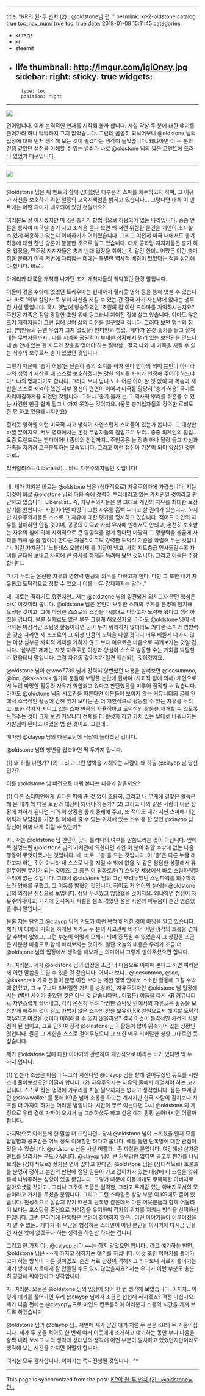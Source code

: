 
---
title: "KR의 원-투 펀치 (2) : @oldstone님 편.."
permlink: kr-2-oldstone
catalog: true
toc_nav_num: true
toc: true
date: 2018-01-09 15:11:45
categories:
- kr
tags:
- kr
- steemit
- life
thumbnail: http://imgur.com/igiOnsy.jpg
sidebar:
    right:
        sticky: true
widgets:
    -
        type: toc
        position: right
---


![](http://imgur.com/igiOnsy.jpg)


연어입니다. 이제 본격적인 연재를 시작해 볼까 합니다.  사실 막상 두 분에 대한 얘기를 풀어가려 하니 막막하지 그지 없었습니다. 그런데 곰곰히 되뇌어보니 @oldstone 님의 입장에 대해 먼저 생각해 보는 것이 좋겠다는 생각이 들었습니다. 왜냐하면 이 두 분의 전쟁 같았던 설전을 이해할 수 있는 열쇠가 바로 @oldstone 님의 짧은 코멘트에 드러나 있었기 때문입니다.

---

![](https://i.imgur.com/t27Mqeu.png)

---

@oldstone 님은 위 멘트와 함께 임대했던 대부분의 스파를 회수하고자 하며, 그 이유가 자신을 보호하기 위한 일종의 고육지책임을 밝히고 있습니다... 그렇다면 대체 이 멘트에는 어떤 의미가 내포되어 있던 것일까요?

여러분도 잘 아시겠지만 미국은 총기가 합법적으로 허용되어 있는 나라입니다. 종종 언론을 통하여 미국발 총기 사고 소식을 듣다 보면 왜 저런 위험한 물건을 개인이 소지할 수 있게 허용하고 있는지 이해하기가 어려웠습니다. 그리고 여전히 미국 내에서도 총기 허용에 대한 찬반 양론이 분분한 것으로 알고 있습니다. 대개 공화당 지지자들은 총기 허용 입장을, 민주당 지지자들은 총기 반대 입장을 취하는 것 같긴 한데.. 어쨌든 이런 총기 허용 문화가 미국 저변에 자리잡는 데에는 특별한 역사적 배경이 있었다는 점을 상기해야 합니다. 바로..

아메리카 대륙을 개척해 나가던 초기 개척자들의 척박했던 환경 말입니다.

이들이 겪을 수밖에 없었던 트라우마는 현재까지 헐리웃 영화 등을 통해 엿볼 수 있습니다. 바로 '외부 침입자'로 부터 자신을 지킬 수 있는 건 결국 자기 자신밖에 없다는 냉혹한 사실 말입니다. 혹시 옛날에 방송하였던 '초원의 집'이란 드라마를 기억하시는지요? 주인공 가족은 정말 광활한 초원 위에 덩그러니 지어진 집에 살고 있습니다. 아마도 많은 초기 개척자들이 그런 집에 살며 삻의 터전을 일구었을 겁니다. 그러다 보면 맹수의 침입, (백인들의 눈엔 무섭기 그지 없었을) 인디언의 침입.. 게다가 온갖 흉기를 들고 설쳐대는 무법자들까지.. 나를 지켜줄 공권력이 부재한 상황에서 멀리 있는 보안관을 믿느니 내 손 안에 있는 한 자루의 장총을 믿어야 하는 절박함.. 결국 나와 내 가족을 지킬 수 있는 최후의 보루로서 총이 있었던 것입니다.

그렇기 때문에 '총기 허용'은 단순히 총의 소지를 허가 한다 만다의 의미 뿐만이 아니라 나의 생명과 재산을 내 스스로 보호하겠다는 강한 의지를 사회가 인정해 주어야 하느냐 마느냐의 명제이기도 합니다. 그러다 보니 남녀 노소 어른 아이 할 것 없이 제 목숨과 재산을 스스로 지켜야 했던 서부 정신이 면면이 이어져 미국를 당당히 '총기 허용' 국가로 자리매김하게끔 되었던 것입니다. 그러니 '총기 불가'는 그 역사적 뿌리를 뒤흔들 수 있는 사건인 만큼 쉽게 밀고 나가지 못하는 것이지요. (물론 총기업자들의 강력한 로비도 한 몫 하고 있을테니지만요)

헐리웃 영화엔 이런 미국적 사고 방식이 자연스럽게 스며들어 있는가 봅니다. 그 대상만 바뀔 뿐이지요. 서부 영화에서는 온갖 무법자들의 침입으로 부터.. 종종 외계인의 침입.. 요즘 트렌드로는 뱀파이어나 좀비의 침입까지.. 주인공은 늘 장총 하나 달랑 들고 자신과 가족을 지키려 고군분투하는 모습입니다. 그리고 이런 정신이 기본이 되어 양상된 것인 바로..

리버럴리스트(Liberalist)... 바로 자유주의자들인 것입니다!

---

네, 제가 지켜본 바로는 @oldstone 님은 (상대적으로) 자유주의자에 가깝습니다. 저는 이것이 바로 @oldstone 님의  마음 속에 강력히 뿌리내리고 있는 가치관일 것이라고 판단하고 있습니다. Liberalist.. 즉, 자유주의자들은 말 그대로 개인의 자유를 최대한 보장받기를 원합니다. 사람이라면 마땅히 그런 자유를 흠뻑 누리고 살 권리가 있습니다. 하지만 자유주의자들은 스스로 그 자유에 대한 댓가를 명시하고 있습니다. 적어도 타인의 자유를 침해하면 안될 것이며, 공공의 이익과 사회 유지에 반해서도 안되고, 온전히 보호받는 자유의 힘에 의해  사회적으로 큰 영향력을 얻게 된다면 마땅히 그 영향력을 올곧게 사회를 위해 쓸 줄 알아야 한다는 자율적이고도 강력한 도덕적 기준을 확립해 두는 것입니다. 이런 가치관이 '노블레스 오블리제'를 이끌어 냈고, 사회 지도층급 인사들일수록 자녀를 군대에 보내고 사회에 큰 봉사를 하게끔 독려해 왔던 것입니다. 그리고 이들은 주장합니다..

"내가 누리는 온전한 자유과 영향력 만큼의 의무를 다하고자 한다. 다만 그 또한 내가 자유롭고 도덕적으로 정할 수 있으니 이를 너무 강제하지는 말라.."

네, 때로는 격하기도 했겠지만.. 저는 @oldstone 님의 일관되게 외치고자 했던 핵심은 바로 이것이라 봅니다. @oldstone 님은 본인이 보유한 스파의 무게를 분명히 인지해 오셨을 것이고, 그에 마땅한 스스로의 소임을 나름대로 다하고자 노력해 왔다고 생각하셨을 겁니다. 물론 실제로도 많은 부분 그렇게 해오셨지요. 아마도 @oldstone 님이 생각하는 이상적인 스팀잇 활동이라면 굳이 누가 뭐라하지 않더라도 커다란 스파의 영향력을 갖춘 자라면 제 스스로의 그 위상 만큼의 노력을 다할 것이니 너무 삐뚤게 나가지 않는 이상 섣부른 사회적 제제를 가하지 않고 보다 여유로운 마음으로 지켜보자는 것일 겁니다. '섣부른' 제제는 자칫 자유로운 이성과 양심이 스스로 발동할 수는 기회를 박탈할 수 있을테니 말입니다. 그럼 자유의 값어치가 일견 훼손되는 것이겠지요.

@oldstone 님이 @woo7739 님께 강력히 항변했던 내용을 살펴보면 @leesunmoo, @ioc, @kakaotalk 일가족 분들이 보팅풀 논란에 휩싸여 (사회적 힘에 의해) 개인으로서 누려 마땅한 활동의 자유가 억압되고 있다고 판단했음을 미루어 짐작할 수 있습니다. 아마도 @oldstone 님의 사고관을 따른다면 이분들이 보이지 않는 커뮤니티의 굴레 안에서 소극적인 활동에 갇혀 있기 보다는 좀 더 개인적으로 활동할 수 있는 자유를 누리고, 또한 각자가 지니고 있는 스파 만큼의 자율적이고 도덕적인 활동을 재개할 수 있도록 도와주는 것이 크게 보면 커뮤니티 전체를 더 활성화 하고 가치 있는 무대로 바꿔나가는 시발점이 된다고 여겼을 법 한 것이죠. 그런데..

때마침 @clayop 님의 다운보팅에 적쟎이 놀라셨던 겁니다.

@oldstone 님의 항변을 압축하면 딱 두가지 입니다.

(1) 왜 하필 나인가?
(2) 그리고 그런 압박을 가해오는 사람이 왜 하필 @clayop 님 당신인가?

이를 @oldstone 님 버전으로 바꿔 본다는 다음과 같을까요?

(1) 다른 스티미언에게 별다른 피해 준 것 없이 조용히, 그리고 내 무게에 걸맞은 활동은 해 온 내가 왜 다운 보팅의 대상이 되어야 하는가?
(2) 그리고 나와 같은 사람이 이런 상황에 처하게 된다면 되려 이 상황을 좋게 중재해 주고, 또 적어도 내가 지닌 스파에 대한 위력과 부담감을 가장 잘 이해해 줄 수 있는 위치에 있는 소수 중 한 명인 @clayop 님 당신이 어찌 내게 이럴 수 있는가?

자.. 저는 @oldstone 님 판단이 맞다 틀리다의 여부를 말씀드리는 것이 아닙니다. 앞에 쭉 설명드린 @oldstone 님의 가치관에 의한다면 과연 이 분이 취할 수밖에 없는 다음 행동이 무엇이겠냐는 것입니다. 네, 바로.. '총'을 드는 것입니다. 이 '총'은 다른 누굴 해하고자 하는 것이 아니라 내 스스로 나를 지킬 수 밖에 없을 것 같은 암담한 상황에서 유일무이한 무기가 되는 것이죠. 그 총은 이 평화로운(?) 스팀잇 세상에선 바로 스팀파워일 수밖에 없는 것입니다. 그래서 @oldstone 님의 그간 뿌려두었던 스팀파워를 회수하겠노라 양해를 구했고, 그 이유를 밝혔던 것입니다. 적어도 저 연어의 눈에는 @oldstone 님의 외침은 진심으로 보입니다. 정말 두려웠고 암담했을 것이지요. 왜냐하면 천성이 자유주의자이고, 거기에 군사독재 시절을 몸소 겪었던 젊은 시절의 어두움이 순간 엄슴했을테니 말입니다. 

물론 저는 단연코 @clayop 님의 의도가 이런 목적에 의한 것이 아님을 알고 있습니다. 제가 이 대화의 기획을 하게된 계기도 두 분의 사고관에 비추어 어떤 생각의 흐름을 견지할 수밖에 없었고, 그런 부분이 어떻게 오해가 되며 증폭될 수 있었을지 그 상황을 조금은 차분한 마음으로 함께 바라보자는 것이죠. 일단 오늘의 내용은 우리가 조금 더 @oldstone 님의 입장에서 생각을 해보자는 의미이니 그렇게 받아주셨으면 합니다.

자, 여러분.. 제가 @oldstone 님의 입장을 조금 더 마음으로 이해해 본다고 하면 여러분께 이런 말씀을 드릴 수 있을 것 같습니다. 어쩌다 보니.. @leesunmoo, @ioc, @kakaotalk 가족 분들이 분명 이전 보다는 제한 영역 안에서 소소한 활동에 그칠 수밖에 없었고, 그 누구보다 리버럴한 가치를 숭상하는 자유주의자인 @oldstone 님 입장에서는  (별반 사이가 좋았던 것은 아닌 것 같습니다만.. 어쨌든) 이들을 다시 KR 커뮤니티로 자연스럽게 끌어내고, 각각 온전히 누려 마땅한 스팀잇 안에서의 자유로운 활동을 보장받게 해주는 것이 결코 가볍지 않은 스파의 양을 보유한 KR 일원으로서 해야할 도덕적 책무라고 여겼을 것이라 이해해볼 수 있지 않을까요? 결국 이것이 본격적인 사건의 시발점이 된 셈이고, 그로 인하여 정작 @oldstone 님의 활동이 많이 위축되어 있는 상황인 것입니다. 물론 그 제한을 스스로 걸어두셨으니 그 또한 매우 리버럴한 성향 그대로인 듯 싶습니다. 

제가 @oldstone 님에 대한 이야기와 관련하여 개인적으로 바라는 바가 있다면 딱 두 가지 입니다.

(1) 언젠가 조금은 마음이 누그러 지신다면  @clayop 님을 향해 걸어두셨던 뮤트를 시원스레 풀어보셨으면 어떨까 합니다.
(2) 자유주의자는 자유의 물에서 헤엄쳐야 하는 고기입니다. 스스로 작은 영역에 가두리를 치실 필요까지는 없다고 생각합니다. 물론 부계정인 @slowwalker 를 통해 KR을 넘어 소통을 하고는 계시지만 한국 사람이 김치보다 치즈를 더 가까이 하기는 어려운 법입니다. 시간이 무르 익는다면 다시 @oldstone 의 계정으로 우리 곁에 가까이 오셔서 늘 그러하셨듯 하고 싶은 얘기 팡팡 쏟아내시면 어떨까 합니다.

마지막으로 여러분께 한 말씀 더 드린다면.. 당시 @oldstone 님이 느끼셨을 왠지 모를 답답함과 공포감은 어느 정도 이해할만 하다고 봅니다. 예를 들면 단톡방에 대한 관점이 있을 수 있습니다. @oldstone 님은 사실 머랄까.. 좀 까칠한 분입니다. 여간해선 살가운 멘트를 날리시는 분도 아닙니다. @clayop 님이 큰 거부감만 없다면 골고루 뭔가를 나눠보려는 (상대적으로) 살가운 면이 있다고 한다면, @oldstone 님은 (상대적으로) 호불호를 분명히 정하고 본인의 판단에 정말 믿음이 가고 값어치가 있는 대상에 더 초점을 맞춰 흠뻑 나눠주려는 성향이 있을 뿐입니다. 그렇기 때문에 아들에게도 무뚝뚝한 아버지로 살아오셨을 것이고.. 그러나 그것이 조금은 엄격한, 그리고 무게감 있는 아버지로서의 모습이라고 가치를 두셨을 분입니다. 그리고 그런 스타일은 상당 부분 이 KR에도 묻어 있습니다. 천성적으로 살갑지 않기 때문에 단톡방 같은데서 다른 이웃분들과 함께 어울리기 보다는 포스팅을 중심으로 거리감을 유지하며 각자의 위치를 지키는 방식을 선택하신 분입니다. 그런 분이기에 단톡방은 본인이 참여하지 않은.. 어떤 이야기들이 이루어졌을지 알 수 없는.. 게다가 쉬 우군을 형성하는 스타일이 아닌 본인을 아시기에 다시금 믿을 건 자신 밖에 없겠구나 하는 생각을 하실만 하다는 겁니다.

그리고 한 가지 더.. @calyop 님이 ~~는 하지 말았으면 합니다.. 라고 얘기하는 반면, @oldstone 님은 ~~게 하자고 정하자는 얘기를 하십니다. 이것 또한 이야기를 풀어가고자 하는 방식이 다른 것이겠죠. 순간 서로 감정이 격해지고 하다보니 서로가 풀어가는 얘기 방식이 서로에게 잘 안들릴 수도 있지 않았을까요? 저는 우리가 이런 부분도 충분히 공감해 줘야한다고 생각합니다.

자, 여러분. 오늘은 @oldstone 님의 입장이 되어 한 번 생각해 보았습니다. 아차차.. 이렇게 얘기를 풀어가면 우리 @clayop 님께서 조금은 섭섭해 하시겠죠? 걱정 마십시오. 제가 다음 편에는 @clayop님으로 마인드 컨트롤하여 여러분과 소통의 시간을 가져 보도록 하겠습니다.

@oldstone 님과 @clayop 님.. 저번에 제가 남긴 얘기 처럼 두 분은 KR의 두 기둥이십니다. 제가 두 분을 적어도 한 번씩 여러 이웃에게 소개하고 얘기하는 동안 부디 마음을 살짝 내려 보시고 나의 생각과 상대방의 생각에 어떤 부분이 일치하고 있었던지만이라도 생각해 보는 시간을 가지면 어떨까 합니다. 

여러분 모두 감사합니다. 이야기는 쭉~ 진행될 것입니다.. ^^

- - -

This page is synchronized from the post: [KR의 원-투 펀치 (2) : @oldstone님 편..](https://steemit.com/@jack8831/kr-2-oldstone)
